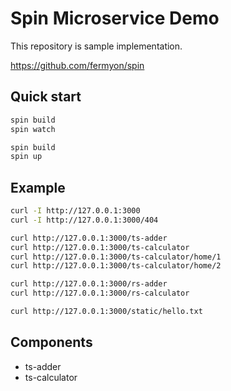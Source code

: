 # Spin Microservice Demo

This repository is sample implementation.

https://github.com/fermyon/spin


## Quick start

```bash
spin build
spin watch
```

```bash
spin build
spin up
```


## Example

```bash
curl -I http://127.0.0.1:3000
curl -I http://127.0.0.1:3000/404

curl http://127.0.0.1:3000/ts-adder
curl http://127.0.0.1:3000/ts-calculator
curl http://127.0.0.1:3000/ts-calculator/home/1
curl http://127.0.0.1:3000/ts-calculator/home/2

curl http://127.0.0.1:3000/rs-adder
curl http://127.0.0.1:3000/rs-calculator

curl http://127.0.0.1:3000/static/hello.txt
```

## Components

- ts-adder
- ts-calculator

